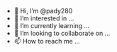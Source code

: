 - 👋 Hi, I’m @pady280
- 👀 I’m interested in ...
- 🌱 I’m currently learning ...
- 💞️ I’m looking to collaborate on ...
- 📫 How to reach me ...

<!---
pady280/pady280 is a ✨ special ✨ repository because its `README.md` (this file) appears on your GitHub profile.
You can click the Preview link to take a look at your changes.
--->
